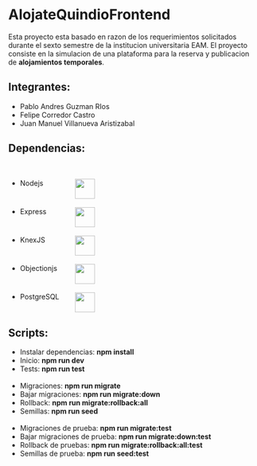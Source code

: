 # AlojateQuindioFrontend

Esta proyecto esta basado en razon de los requerimientos solicitados durante el sexto semestre de la institucion universitaria EAM. El proyecto consiste en la simulacion de una plataforma para la reserva y publicacion de <strong>alojamientos temporales</strong>.

## Integrantes:
<ul>
<li>Pablo Andres Guzman RIos</li>
<li>Felipe Corredor Castro</li>
<li>Juan Manuel Villanueva Aristizabal</li>
</ul>

## Dependencias:
<br>
<ul>
<li><div style="display:flex; justify-content:space-between; width:150px;">Nodejs <img width="40px" src="https://cdn.pixabay.com/photo/2015/04/23/17/41/node-js-736399_960_720.png"></img></div></li>
<br>
<li><div style="display:flex; justify-content:space-between; width:150px;">Express <img width="40px" src="https://expressjs.com/images/express-facebook-share.png"></img></div></li>
<br>
<li><div style="display:flex; justify-content:space-between; width:150px;">KnexJS <img width="40px" src="https://miro.medium.com/max/1035/1*k0QFBnA2btydUOh7Lwc4wQ.png"></img></div></li>
<br>
<li><div style="display:flex; justify-content:space-between; width:150px;">Objectionjs <img width="40px" src="https://res.cloudinary.com/practicaldev/image/fetch/s--HYqE1Jzx--/c_limit%2Cf_auto%2Cfl_progressive%2Cq_auto%2Cw_880/https://miro.medium.com/max/832/1%2AxoIcN0IG7F9EV4IJIxb4ag.png"></img></div></li>
<br>
<li><div style="display:flex; justify-content:space-between; width:150px;">PostgreSQL <img width="40px" src="https://download.logo.wine/logo/PostgreSQL/PostgreSQL-Logo.wine.png"></img></div></li>
</ul>

## Scripts:
<ul>
<li>Instalar dependencias: <strong>npm install</strong></li>
<li>Inicio: <strong>npm run dev</strong></li>
<li>Tests: <strong>npm run test</strong></li>
<br>
<li>Migraciones: <strong>npm run migrate</strong></li>
<li>Bajar migraciones: <strong>npm run migrate:down</strong></li>
<li>Rollback: <strong>npm run migrate:rollback:all</strong></li>
<li>Semillas: <strong>npm run seed</strong></li>
<br>
<li>Migraciones de prueba: <strong>npm run migrate:test</strong></li>
<li>Bajar migraciones de prueba: <strong>npm run migrate:down:test</strong></li>
<li>Rollback de pruebas: <strong>npm run migrate:rollback:all:test</strong></li>
<li>Semillas de prueba: <strong>npm run seed:test</strong></li>
</ul>
